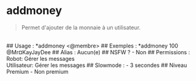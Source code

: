 # addmoney

> Permet d'ajouter de la monnaie à un utilisateur.

<br>
## Usage :
*addmoney <quantité> <@membre>
## Exemples :
*addmoney 100 @Mr¤KayJayDee
## Alias :
Aucun(e)
## NSFW ?
- Non
## Permissions :
Robot: Gérer les messages
<br>
Utilisateur: Gérer les messages
## Slowmode :
- 3 secondes
## Niveau Premium
- Non premium